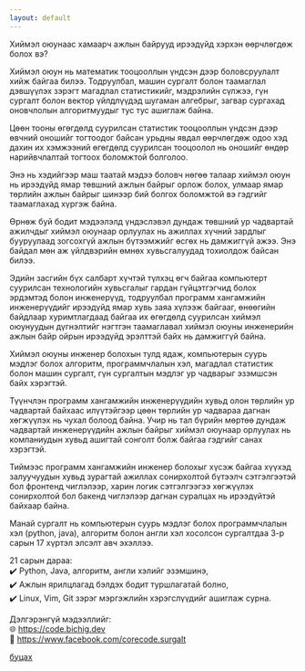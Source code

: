 ```yaml
---
layout: default
---
```


Хиймэл оюунаас хамаарч ажлын байрууд ирээдүйд хэрхэн өөрчлөгдөж болох вэ?

Хиймэл оюун нь математик тооцооллын үндсэн дээр боловсруулалт хийж байгаа билээ. Тодруулбал, машин сургалт болон таамаглал дэвшүүлэх зэрэгт магадлал статистикийг, мэдрэлийн сүлжээ, гүн сургалт болон вектор үйлдлүүдэд шугаман алгебрыг, загвар сургахад оновчлолын алгоритмуудыг тус тус ашиглаж байна.

Цөөн тооны өгөгдөлд суурилсан статистик тооцооллын үндсэн дээр өвчний оношийг тогтоодог байсан урьдны явдал өөрчлөгдөж одоо хэд дахин их хэмжээний өгөгдөлд суурилсан тооцоолол нь оношийг өндөр нарийвчлалтай тогтоох боломжтой болголоо.

Энэ нь хэдийгээр маш таатай мэдээ боловч нөгөө талаар хиймэл оюун нь ирээдүйд ямар төвшний ажлын байрыг орлож болох, улмаар ямар төрлийн ажлын байрыг шинээр бий болгох боломжтой вэ гэдгийг таамаглахад хүргэж байна.

Өрнөж буй бодит мэдээлэлд үндэслэвэл дундаж төвшний ур чадвартай ажилчдыг хиймэл оюунаар орлуулах нь ажиллах хүчний зардлыг бууруулаад зогсохгүй ажлын бүтээмжийг өсгөх нь дамжиггүй ажээ. Энэ байдал мөн аж үйлдвэрийн өмнөх хувьсгалуудад тохиолдож байсан билээ.

Эдийн засгийн бүх салбарт хүчтэй түлхэц өгч байгаа компьютерт суурилсан технологийн хувьсгалыг гардан гүйцэтгэгчид болох эрдэмтэд болон инженерүүд, тодруулбал программ хангамжийн инженерүүдийг ирээдүйд ямар хувь заяа хүлээж байгааг, өнөөгийн байдлаар хуримтлагдаад байгаа их өгөгдөлд суурилсан хиймэл оюунуудын дүгнэлтийг нэгтгэн таамаглавал хиймэл оюуны инженерийн ажлын байр ойрын ирээдүйд эрэлттэй байх нь дамжиггүй байна.

Хиймэл оюуны инженер болохын тулд ядаж, компьютерын суурь мэдлэг болох алгоритм, программчлалын хэл, магадлал статистик болон машин сургалт, гүн сургалтын мэдлэг ур чадварыг эзэмшсэн байх хэрэгтэй.

Түүнчлэн программ хангамжийн инженерүүдийн хувьд олон төрлийн ур чадвартай байхаас илүүтэйгээр цөөн төрлийн ур чадвараа дагнан хөгжүүлэх нь чухал болоод байна. Учир нь тал бүрийн мөртөө дундаж чадвартай инженерүүдийн ажлын байрыг хиймэл оюунаар орлуулах нь компаниудын хувьд ашигтай сонголт болж байгаа гэдгийг санах хэрэгтэй.

Тиймээс программ хангамжийн инженер болохыг хүсэж байгаа хүүхэд залуучуудын хувьд зурагтай ажиллах сонирхолтой бүтээлч сэтгэлгээтэй бол фронтенд чиглэлээр, харин логик сэтгэлгээгээ хөгжүүлэх сонирхолтой бол бакенд чиглэлээр дагнан суралцах нь ирээдүйтэй байхаар байна.

Манай сургалт нь компьютерын суурь мэдлэг болох программчлалын хэл (python, java), алгоритм болон англи хэл хосолсон сургалтдаа 3-р сарын 17 хүртэл элсэлт авч эхэллээ.

21 сарын дараа:\
✔️ Python, Java, алгоритм, англи хэлийг эзэмшинэ,\
✔️ Ажлын ярилцлагад бэлдэх бодит туршлагатай болно,\
✔️ Linux, Vim, Git зэрэг мэргэжлийн хэрэгслүүдийг ашиглаж сурна.

Дэлгэрэнгүй мэдээллийг:\
🌐 https://code.bichig.dev \
📌 https://www.facebook.com/corecode.surgalt

   
[буцах](./)
